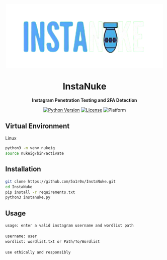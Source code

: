 <div align="center">
  <img src="InstaNukeLogo.png" alt="Logo" width="500">
</div>

<h1 align="center">InstaNuke</h1>

<p align="center">
  <strong>Instagram Penetration Testing and 2FA Detection</strong>
</p>

<div align="center">

[![Python Version](https://img.shields.io/badge/Python-3.8%2B-lightblue)](https://www.python.org/)
[![License](https://img.shields.io/badge/License-GNU%33.0-blue)](https://opensource.org/license/gpl-3-0)
![Platform](https://img.shields.io/badge/Platform-Terminal%20%7C%20Interactive-darkblue.svg)

</div>

## Virtual Environment
Linux
```bash
python3 -m venv nukeig
source nukeig/bin/activate
```

## Installation

```bash
git clone https://github.com/5a1r0x/InstaNuke.git
cd InstaNuke
pip install -r requirements.txt
python3 instanuke.py
```

## Usage

```bash
usage: enter a valid instagram username and wordlist path

username: user
wordlist: wordlist.txt or Path/To/Wordlist

use ethically and responsibly
```
